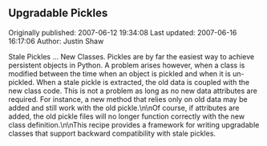 ## Upgradable Pickles

Originally published: 2007-06-12 19:34:08
Last updated: 2007-06-16 16:17:06
Author: Justin Shaw

Stale Pickles ... New Classes.  Pickles are by far the easiest way to achieve persistent objects in Python.  A problem arises however, when a class is modified between the time when an object is pickled and when it is un-pickled.  When a stale pickle is extracted, the old data is coupled with the new class code.  This is not a problem as long as no new data attributes are required.  For instance, a new method that relies only on old data may be added and still work with the old pickle.\n\nOf course, if attributes are added, the old pickle files will no longer function correctly with the new class definition.\n\nThis recipe provides a framework for writing upgradable classes that support backward compatibility with stale pickles.
